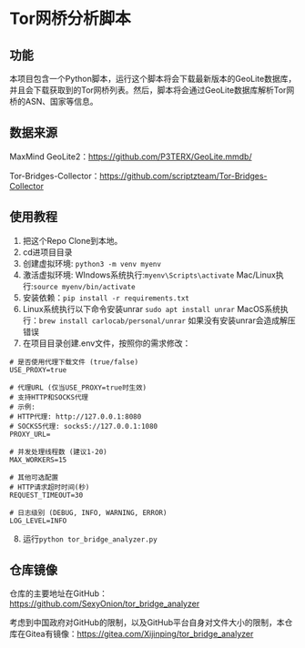 # Tor网桥分析脚本

## 功能

本项目包含一个Python脚本，运行这个脚本将会下载最新版本的GeoLite数据库，并且会下载获取到的Tor网桥列表。然后，脚本将会通过GeoLite数据库解析Tor网桥的ASN、国家等信息。

## 数据来源

MaxMind GeoLite2：https://github.com/P3TERX/GeoLite.mmdb/

Tor-Bridges-Collector：https://github.com/scriptzteam/Tor-Bridges-Collector

## 使用教程

1. 把这个Repo Clone到本地。
2. cd进项目目录
3. 创建虚拟环境: ```python3 -m venv myenv```
4. 激活虚拟环境: WIndows系统执行:```myenv\Scripts\activate``` Mac/Linux执行:```source myenv/bin/activate```
5. 安装依赖：```pip install -r requirements.txt```
6. Linux系统执行以下命令安装unrar ```sudo apt install unrar``` MacOS系统执行：```brew install carlocab/personal/unrar``` 如果没有安装unrar会造成解压错误
7. 在项目目录创建.env文件，按照你的需求修改：

```env
# 是否使用代理下载文件 (true/false)
USE_PROXY=true

# 代理URL (仅当USE_PROXY=true时生效)
# 支持HTTP和SOCKS代理
# 示例:
# HTTP代理: http://127.0.0.1:8080
# SOCKS5代理: socks5://127.0.0.1:1080
PROXY_URL=

# 并发处理线程数 (建议1-20)
MAX_WORKERS=15

# 其他可选配置
# HTTP请求超时时间(秒)
REQUEST_TIMEOUT=30

# 日志级别 (DEBUG, INFO, WARNING, ERROR)
LOG_LEVEL=INFO
```
8. 运行```python tor_bridge_analyzer.py```

## 仓库镜像

仓库的主要地址在GitHub：https://github.com/SexyOnion/tor_bridge_analyzer

考虑到中国政府对GitHub的限制，以及GitHub平台自身对文件大小的限制，本仓库在Gitea有镜像：https://gitea.com/Xijinping/tor_bridge_analyzer